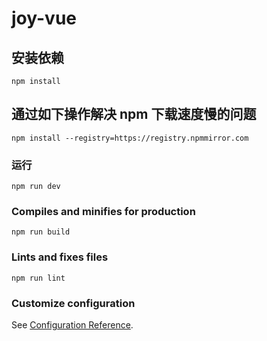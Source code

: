 # joy-vue

## 安装依赖
```
npm install
```

## 通过如下操作解决 npm 下载速度慢的问题
```
npm install --registry=https://registry.npmmirror.com
```

### 运行
```
npm run dev
```

### Compiles and minifies for production
```
npm run build
```

### Lints and fixes files
```
npm run lint
```

### Customize configuration
See [Configuration Reference](https://cli.vuejs.org/config/).
